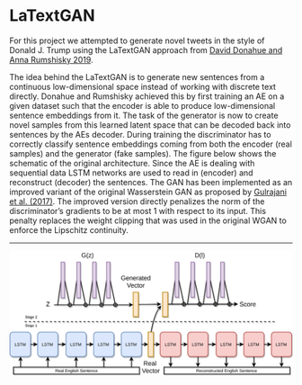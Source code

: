 # LaTextGAN
For this project we attempted to generate novel tweets in the style of Donald J. Trump  using the LaTextGAN approach from [David Donahue and Anna Rumshisky 2019](https://arxiv.org/pdf/1810.06640.pdf).

The idea behind the LaTextGAN is to generate new sentences from a continuous low-dimensional space  instead of working with discrete text directly. Donahue and Rumshisky achieved this by first training an AE on a given dataset such that the encoder is able to produce low-dimensional sentence embeddings from it. The task of the generator is now to create novel samples from this learned latent space that can be decoded back into sentences by the AEs decoder. During training the discriminator has to correctly classify sentence embeddings coming from both the encoder (real samples) and the generator (fake samples). The figure below shows the schematic of the original architecture. Since the AE is dealing with sequential data LSTM networks are used to read in (encoder) and reconstruct (decoder) the sentences. The GAN has been implemented as an improved variant of the original Wasserstein GAN as proposed by [Gulrajani et al. (2017)](https://arxiv.org/pdf/1704.00028.pdf). The improved version directly penalizes the norm of the discriminator’s gradients to be at most 1 with respect to its input. This penalty replaces the weight clipping that was used in the original WGAN to enforce the Lipschitz continuity. 


---

![Original LaTextGAN Architecture](https://github.com/GerritBartels/LaTextGAN/blob/main/LaTextGAN_Schematic.jpg?raw=true)
